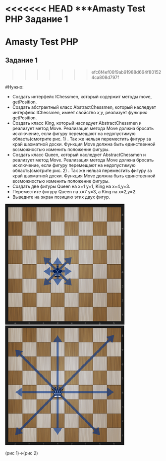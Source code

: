 <<<<<<< HEAD
***Amasty Test PHP
Задание 1
=======
# Amasty Test PHP
## Задание 1
>>>>>>> efc6f4ef06f9ab91988d664f801524ca808d797f

#Нужно:
-	Создать интерфейс IChessmen, который содержит методы move, getPosition.
-	Создать абстрактный класс AbstractChessmen, который наследует интерфейс IChessmen, имеет свойство $x,$y, реализует функцию getPosition. 
-	Создать класс King, который наследует AbstractChessmen и реализует метод Move. Реализация метода Move должна бросать исключение, если фигуру перемещают на недопустимую область(смотрите рис. 1) . Так же нельзя переместить фигуру за край шахматной доски. Функция Move должна быть единственной возможностью изменить положение фигуры.
-	Создать класс Queen, который наследует AbstractChessmen и реализует метод Move. Реализация метода Move должна бросать исключение, если фигуру перемещают на недопустимую область(смотрите рис. 2) . Так же нельзя переместить фигуру за край шахматной доски. Функция Move должна быть единственной возможностью изменить положение фигуры.
-	Создать две фигуры Queen на х=1 y=1, King на x=4,y=3.
-	Переместите фигуру Queen на х=7 y=3, а King на x=2,y=2.
-	Выведите на экран позицию этих двух фигур.

![king.png](king.png)
![queen.png](queen.png)

(рис 1)->(рис 2)
